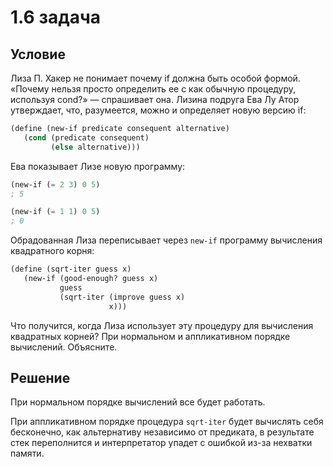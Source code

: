 # 1.6 задача

## Условие

Лиза П. Хакер не понимает почему if должна быть особой формой. «Почему нельзя просто определить ее с как обычную процедуру, используя cond?» — спрашивает она. Лизина подруга Ева Лу Атор утверждает, что, разумеется, можно и определяет новую версию if:

```scheme
(define (new-if predicate consequent alternative)
   (cond (predicate consequent)
         (else alternative)))
```

Ева показывает Лизе новую программу:

```scheme
(new-if (= 2 3) 0 5)
; 5
```

```scheme
(new-if (= 1 1) 0 5)
; 0
```

Обрадованная Лиза переписывает через `new-if` программу вычисления квадратного корня:

```scheme
(define (sqrt-iter guess x)
   (new-if (good-enough? guess x)
           guess
           (sqrt-iter (improve guess x)
                      x)))
```

Что получится, когда Лиза использует эту процедуру для вычисления квадратных корней? При нормальном и аппликативном порядке вычислений. Объясните.

## Решение

При нормальном порядке вычислений все будет работать.

При аппликативном порядке процедура `sqrt-iter` будет вычислять себя бесконечно, как альтернативу независимо от предиката, в результате стек переполнится и интерпретатор упадет с ошибкой из-за нехватки памяти.
